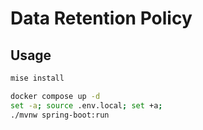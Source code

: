 # Data Retention Policy

## Usage

```bash
mise install
```

```bash
docker compose up -d
set -a; source .env.local; set +a;
./mvnw spring-boot:run
```
